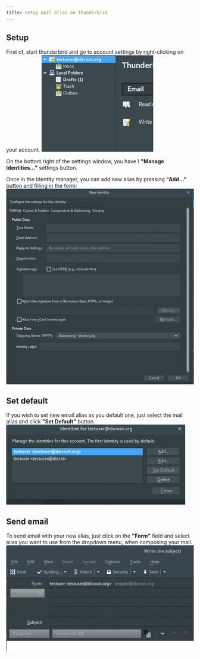 ```yaml
---
title: Setup mail alias on Thunderbird
---
```


## Setup
First of, start thunderbird and go to account settings by right-clicking on your account.
![](identity_settings.gif)

On the bottom right of the settings window, you have I **"Manage Identities..."** settings button.

Once in the Identity manager, you can add new alias by pressing **"Add..."** button and filling in the form:
![](identity_add.gif)

## Set default
If you wish to set new email alias as you default one, just select the mail alias and click **"Set Default"** button.
![](identity_default.gif)

## Send email
To send email with your new alias, just click on the **"Form"** field and select alias you want to use from the dropdown menu, when composing your mail.
![](identity_send.gif)

